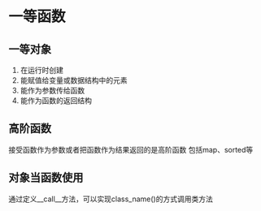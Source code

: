 # 一等函数
## 一等对象
1. 在运行时创建
2. 能赋值给变量或数据结构中的元素
3. 能作为参数传给函数
4. 能作为函数的返回结构

## 高阶函数
接受函数作为参数或者把函数作为结果返回的是高阶函数
包括map、sorted等

## 对象当函数使用
通过定义__call__方法，可以实现class_name()的方式调用类方法
